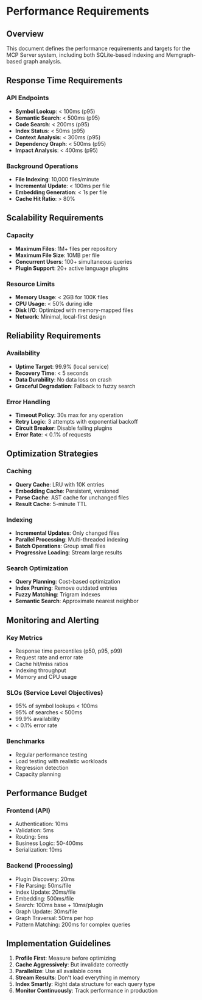 # Performance Requirements

## Overview
This document defines the performance requirements and targets for the MCP Server system, including both SQLite-based indexing and Memgraph-based graph analysis.

## Response Time Requirements

### API Endpoints
- **Symbol Lookup**: < 100ms (p95)
- **Semantic Search**: < 500ms (p95)
- **Code Search**: < 200ms (p95)
- **Index Status**: < 50ms (p95)
- **Context Analysis**: < 300ms (p95)
- **Dependency Graph**: < 500ms (p95)
- **Impact Analysis**: < 400ms (p95)

### Background Operations
- **File Indexing**: 10,000 files/minute
- **Incremental Update**: < 100ms per file
- **Embedding Generation**: < 1s per file
- **Cache Hit Ratio**: > 80%

## Scalability Requirements

### Capacity
- **Maximum Files**: 1M+ files per repository
- **Maximum File Size**: 10MB per file
- **Concurrent Users**: 100+ simultaneous queries
- **Plugin Support**: 20+ active language plugins

### Resource Limits
- **Memory Usage**: < 2GB for 100K files
- **CPU Usage**: < 50% during idle
- **Disk I/O**: Optimized with memory-mapped files
- **Network**: Minimal, local-first design

## Reliability Requirements

### Availability
- **Uptime Target**: 99.9% (local service)
- **Recovery Time**: < 5 seconds
- **Data Durability**: No data loss on crash
- **Graceful Degradation**: Fallback to fuzzy search

### Error Handling
- **Timeout Policy**: 30s max for any operation
- **Retry Logic**: 3 attempts with exponential backoff
- **Circuit Breaker**: Disable failing plugins
- **Error Rate**: < 0.1% of requests

## Optimization Strategies

### Caching
- **Query Cache**: LRU with 10K entries
- **Embedding Cache**: Persistent, versioned
- **Parse Cache**: AST cache for unchanged files
- **Result Cache**: 5-minute TTL

### Indexing
- **Incremental Updates**: Only changed files
- **Parallel Processing**: Multi-threaded indexing
- **Batch Operations**: Group small files
- **Progressive Loading**: Stream large results

### Search Optimization
- **Query Planning**: Cost-based optimization
- **Index Pruning**: Remove outdated entries
- **Fuzzy Matching**: Trigram indexes
- **Semantic Search**: Approximate nearest neighbor

## Monitoring and Alerting

### Key Metrics
- Response time percentiles (p50, p95, p99)
- Request rate and error rate
- Cache hit/miss ratios
- Indexing throughput
- Memory and CPU usage

### SLOs (Service Level Objectives)
- 95% of symbol lookups < 100ms
- 95% of searches < 500ms
- 99.9% availability
- < 0.1% error rate

### Benchmarks
- Regular performance testing
- Load testing with realistic workloads
- Regression detection
- Capacity planning

## Performance Budget

### Frontend (API)
- Authentication: 10ms
- Validation: 5ms
- Routing: 5ms
- Business Logic: 50-400ms
- Serialization: 10ms

### Backend (Processing)
- Plugin Discovery: 20ms
- File Parsing: 50ms/file
- Index Update: 20ms/file
- Embedding: 500ms/file
- Search: 100ms base + 10ms/plugin
- Graph Update: 30ms/file
- Graph Traversal: 50ms per hop
- Pattern Matching: 200ms for complex queries

## Implementation Guidelines

1. **Profile First**: Measure before optimizing
2. **Cache Aggressively**: But invalidate correctly
3. **Parallelize**: Use all available cores
4. **Stream Results**: Don't load everything in memory
5. **Index Smartly**: Right data structure for each query type
6. **Monitor Continuously**: Track performance in production